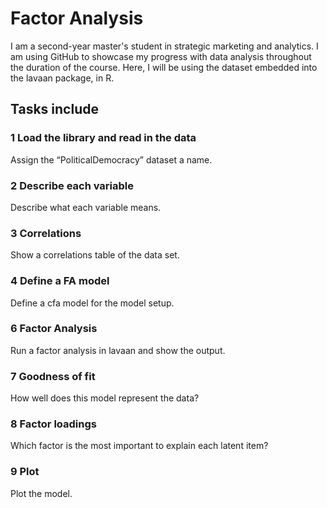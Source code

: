 # Factor Analysis

I am a second-year master's student in strategic marketing and analytics. I am using GitHub to showcase my progress with data analysis throughout the duration of the course. Here, I will be using the dataset embedded into the lavaan package, in R.

## Tasks include

### 1 Load the library and read in the data

Assign the “PoliticalDemocracy” dataset a name.

### 2 Describe each variable

Describe what each variable means.

### 3 Correlations

Show a correlations table of the data set.

### 4 Define a FA model

Define a cfa model for the model setup.

### 6 Factor Analysis

Run a factor analysis in lavaan and show the output.

### 7 Goodness of fit

How well does this model represent the data? 

### 8 Factor loadings

Which factor is the most important to explain each latent item?

### 9 Plot

Plot the model.
